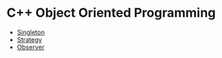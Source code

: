 # C++ Object Oriented Programming

- [Singleton](./singleton.cc)
- [Strategy](./strategy.cc)
- [Observer](./observer/README.md)
